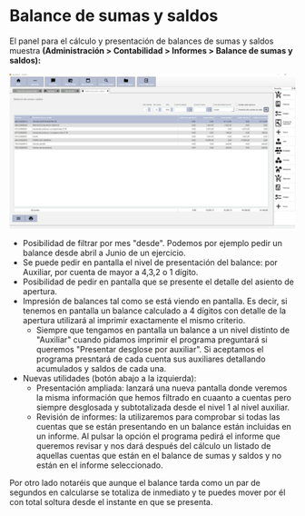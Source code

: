 # Balance de sumas y saldos

El panel para el cálculo y presentación de balances de sumas y saldos muestra **(Administración > Contabilidad > Informes > Balance de sumas y saldos):**

![](<../../../.gitbook/assets/imagen (9) (1).png>)

* Posibilidad de filtrar por mes "desde". Podemos por ejemplo pedir un balance desde abril a Junio de un ejercicio.
* Se puede pedir en pantalla el nivel de presentación del balance: por Auxiliar, por cuenta de mayor a 4,3,2 o 1 dígito.
* Posibilidad de pedir en pantalla que se presente el detalle del asiento de apertura.
* Impresión de balances tal como se está viendo en pantalla. Es decir, si tenemos en pantalla un balance calculado a 4 dígitos con detalle de la apertura utilizará al imprimir exactamente el mismo criterio.
  * Siempre que tengamos en pantalla un balance a un nivel distinto de "Auxiliar" cuando pidamos imprimir el programa preguntará si queremos "Presentar desglose por auxiliar". Si aceptamos el programa presntará de cada cuenta sus auxiliares detallando acumulados y saldos de cada una.
* Nuevas utilidades (botón abajo a la izquierda):
  * Presentación ampliada: lanzará una nueva pantalla donde veremos la misma información que hemos filtrado en cuaanto a cuentas pero siempre desglosada y subtotalizada desde el nivel 1 al nivel auxiliar.
  * Revisión de informes: la utilizaremos para comprobar si todas las cuentas que se están presentando en un balance están incluidas en un informe. Al pulsar la opción el programa pedirá el informe que queremos revisar y nos dará después del cálculo un listado de aquellas cuentas que están en el balance de sumas y saldos y no están en el informe seleccionado.

Por otro lado notaréis que aunque el balance tarda como un par de segundos en calcularse se totaliza de inmediato y te puedes mover por él con total soltura desde el instante en que se presenta.
